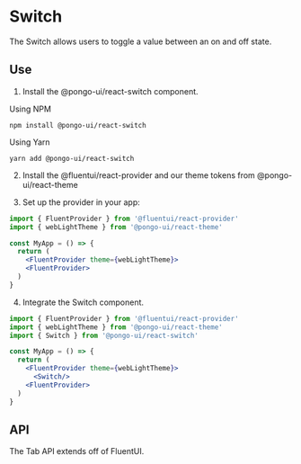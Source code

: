 # Switch

The Switch allows users to toggle a value between an on and off state.

## Use

1. Install the @pongo-ui/react-switch component.

Using NPM

```
npm install @pongo-ui/react-switch
```

Using Yarn

```
yarn add @pongo-ui/react-switch
```

2. Install the @fluentui/react-provider and our theme tokens from @pongo-ui/react-theme

3. Set up the provider in your app:

```jsx
import { FluentProvider } from '@fluentui/react-provider'
import { webLightTheme } from '@pongo-ui/react-theme'

const MyApp = () => {
  return (
    <FluentProvider theme={webLightTheme}>
    <FluentProvider>
  )
}
```

4. Integrate the Switch component.

```jsx
import { FluentProvider } from '@fluentui/react-provider'
import { webLightTheme } from '@pongo-ui/react-theme'
import { Switch } from '@pongo-ui/react-switch'

const MyApp = () => {
  return (
    <FluentProvider theme={webLightTheme}>
      <Switch/>
    <FluentProvider>
  )
}
```

## API

The Tab API extends off of FluentUI.
